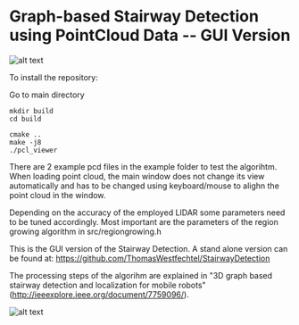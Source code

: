 # Graph-based Stairway Detection using PointCloud Data -- GUI Version

![alt text](https://github.com/ThomasWestfechtel/StairwayDetection/blob/master/pics/resultExample.png "Staiway Detection Example")

To install the repository:

Go to main directory

```
mkdir build
cd build

cmake ..
make -j8
./pcl_viewer
```

There are 2 example pcd files in the example folder to test the algorihtm. When loading point cloud, the main window does not change its view automatically and has to be changed using keyboard/mouse to alighn the point cloud in the window.

Depending on the accuracy of the employed LIDAR some parameters need to be tuned accordingly. Most important are the parameters of the region growing algorithm in src/regiongrowing.h

This is the GUI version of the Stairway Detection. A stand alone version can be found at:
https://github.com/ThomasWestfechtel/StairwayDetection

The processing steps of the algorihm are explained in "3D graph based stairway detection and localization for mobile robots" (http://ieeexplore.ieee.org/document/7759096/).

![alt text](https://github.com/ThomasWestfechtel/StairwayDetection/blob/master/pics/stairGraph.png "Graph-based Detection")
